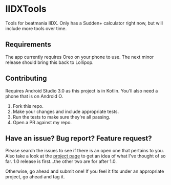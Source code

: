 # IIDXTools
Tools for beatmania IIDX. Only has a Sudden+ calculator right now, but will include more tools over time.

## Requirements
The app currently requires Oreo on your phone to use. The next minor release should bring this back to Lollipop. 

## Contributing
Requires Android Studio 3.0 as this project is in Kotlin. You'll also need a phone that is on Android O.

1) Fork this repo.
2) Make your changes and include appropriate tests.
3) Run the tests to make sure they're all passing.
4) Open a PR against my repo.

## Have an issue? Bug report? Feature request?
Please search the issues to see if there is an open one that pertains to you. Also take a look at the [project page](https://github.com/duraz0rz/IIDXTools/projects) to get an idea of what I've thought of so far.
1.0 release is first...the other two are for after 1.0.

Otherwise, go ahead and submit one! If you feel it fits under an appropriate project, go ahead and tag it.